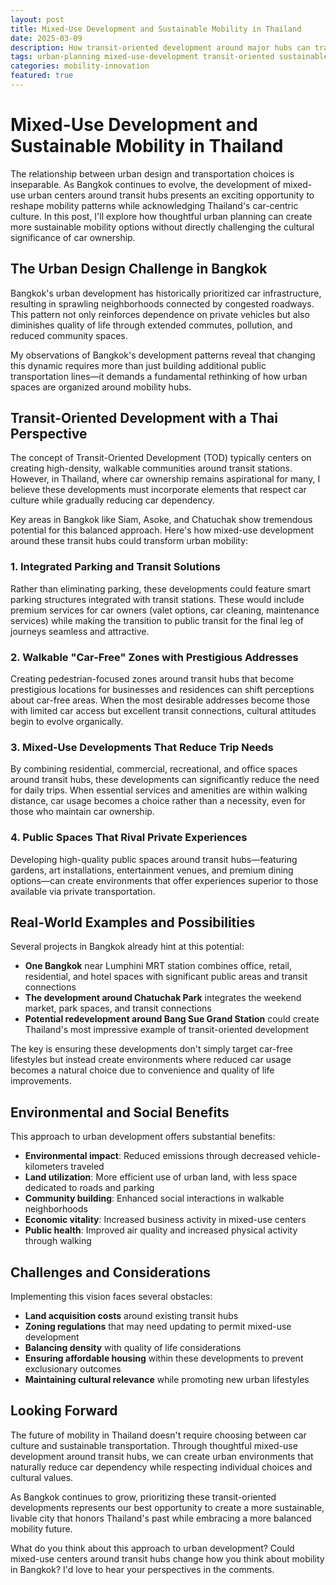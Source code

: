 ```yaml
---
layout: post
title: Mixed-Use Development and Sustainable Mobility in Thailand
date: 2025-03-09
description: How transit-oriented development around major hubs can transform Bangkok's urban landscape while respecting car culture
tags: urban-planning mixed-use-development transit-oriented sustainable-mobility
categories: mobility-innovation
featured: true
---
```


# Mixed-Use Development and Sustainable Mobility in Thailand

The relationship between urban design and transportation choices is inseparable. As Bangkok continues to evolve, the development of mixed-use urban centers around transit hubs presents an exciting opportunity to reshape mobility patterns while acknowledging Thailand's car-centric culture. In this post, I'll explore how thoughtful urban planning can create more sustainable mobility options without directly challenging the cultural significance of car ownership.

## The Urban Design Challenge in Bangkok

Bangkok's urban development has historically prioritized car infrastructure, resulting in sprawling neighborhoods connected by congested roadways. This pattern not only reinforces dependence on private vehicles but also diminishes quality of life through extended commutes, pollution, and reduced community spaces.

My observations of Bangkok's development patterns reveal that changing this dynamic requires more than just building additional public transportation lines—it demands a fundamental rethinking of how urban spaces are organized around mobility hubs.

## Transit-Oriented Development with a Thai Perspective

The concept of Transit-Oriented Development (TOD) typically centers on creating high-density, walkable communities around transit stations. However, in Thailand, where car ownership remains aspirational for many, I believe these developments must incorporate elements that respect car culture while gradually reducing car dependency.

Key areas in Bangkok like Siam, Asoke, and Chatuchak show tremendous potential for this balanced approach. Here's how mixed-use development around these transit hubs could transform urban mobility:

### 1. Integrated Parking and Transit Solutions

Rather than eliminating parking, these developments could feature smart parking structures integrated with transit stations. These would include premium services for car owners (valet options, car cleaning, maintenance services) while making the transition to public transit for the final leg of journeys seamless and attractive.

### 2. Walkable "Car-Free" Zones with Prestigious Addresses

Creating pedestrian-focused zones around transit hubs that become prestigious locations for businesses and residences can shift perceptions about car-free areas. When the most desirable addresses become those with limited car access but excellent transit connections, cultural attitudes begin to evolve organically.

### 3. Mixed-Use Developments That Reduce Trip Needs

By combining residential, commercial, recreational, and office spaces around transit hubs, these developments can significantly reduce the need for daily trips. When essential services and amenities are within walking distance, car usage becomes a choice rather than a necessity, even for those who maintain car ownership.

### 4. Public Spaces That Rival Private Experiences

Developing high-quality public spaces around transit hubs—featuring gardens, art installations, entertainment venues, and premium dining options—can create environments that offer experiences superior to those available via private transportation.

## Real-World Examples and Possibilities

Several projects in Bangkok already hint at this potential:

- **One Bangkok** near Lumphini MRT station combines office, retail, residential, and hotel spaces with significant public areas and transit connections
- **The development around Chatuchak Park** integrates the weekend market, park spaces, and transit connections
- **Potential redevelopment around Bang Sue Grand Station** could create Thailand's most impressive example of transit-oriented development

The key is ensuring these developments don't simply target car-free lifestyles but instead create environments where reduced car usage becomes a natural choice due to convenience and quality of life improvements.

## Environmental and Social Benefits

This approach to urban development offers substantial benefits:

- **Environmental impact**: Reduced emissions through decreased vehicle-kilometers traveled
- **Land utilization**: More efficient use of urban land, with less space dedicated to roads and parking
- **Community building**: Enhanced social interactions in walkable neighborhoods
- **Economic vitality**: Increased business activity in mixed-use centers
- **Public health**: Improved air quality and increased physical activity through walking

## Challenges and Considerations

Implementing this vision faces several obstacles:

- **Land acquisition costs** around existing transit hubs
- **Zoning regulations** that may need updating to permit mixed-use development
- **Balancing density** with quality of life considerations
- **Ensuring affordable housing** within these developments to prevent exclusionary outcomes
- **Maintaining cultural relevance** while promoting new urban lifestyles

## Looking Forward

The future of mobility in Thailand doesn't require choosing between car culture and sustainable transportation. Through thoughtful mixed-use development around transit hubs, we can create urban environments that naturally reduce car dependency while respecting individual choices and cultural values.

As Bangkok continues to grow, prioritizing these transit-oriented developments represents our best opportunity to create a more sustainable, livable city that honors Thailand's past while embracing a more balanced mobility future.

What do you think about this approach to urban development? Could mixed-use centers around transit hubs change how you think about mobility in Bangkok? I'd love to hear your perspectives in the comments.